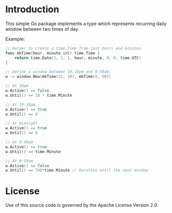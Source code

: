 # Introduction

This simple Go package implements a type which represents recurring
daily window between two times of day.

Example:

```go
// Helper to create a time.Time from just hours and minutes.
func mkTime(hour, minute int) time.Time {
    return time.Date(1, 1, 1, hour, minute, 0, 0, time.UTC)
}

// Define a window between 10:10pm and 9:50am.
w := window.New(mkTime(22, 10), mkTime(9, 50))

// At 10pm
w.Active() == false
w.Until() == 10 * time.Minute

// At 10:10pm
w.Active() == true
w.Until() == 0

// At midnight
w.Active() == true
w.Until() == 0

// At 9:49am
w.Active() == true
w.Until() == time.Minute

// At 9:50am
w.Active() == false
w.Until() == 740*time.Minute // Duration until the next window
```

# License

Use of this source code is governed by the Apache License Version 2.0.
